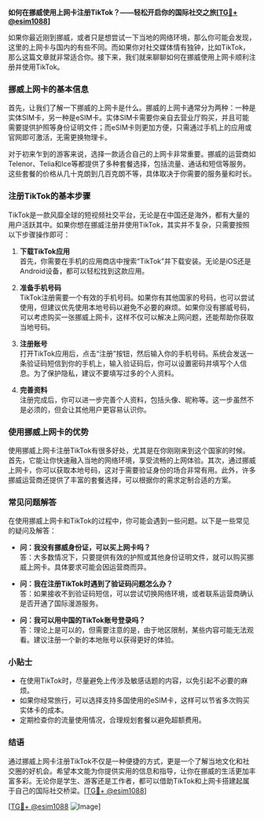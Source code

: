 **如何在挪威使用上网卡注册TikTok？——轻松开启你的国际社交之旅[[TG💪+ @esim1088](https://t.me/s/esim1088)]**

如果你最近刚到挪威，或者只是想尝试一下当地的网络环境，那么你可能会发现，这里的上网卡与国内的有些不同。而如果你对社交媒体情有独钟，比如TikTok，那么这篇文章就非常适合你。接下来，我们就来聊聊如何在挪威使用上网卡顺利注册并使用TikTok。

### 挪威上网卡的基本信息

首先，让我们了解一下挪威的上网卡是什么。挪威的上网卡通常分为两种：一种是实体SIM卡，另一种是eSIM卡。实体SIM卡需要你亲自去营业厅购买，并且可能需要提供护照等身份证明文件；而eSIM卡则更加方便，只需通过手机上的应用或官网即可激活，无需更换物理卡。

对于初来乍到的游客来说，选择一款适合自己的上网卡非常重要。挪威的运营商如Telenor、Telia和Ice等都提供了多种套餐选择，包括流量、通话和短信等服务。这些套餐的价格从几十克朗到几百克朗不等，具体取决于你需要的服务量和时长。

### 注册TikTok的基本步骤

TikTok是一款风靡全球的短视频社交平台，无论是在中国还是海外，都有大量的用户活跃其中。如果你想在挪威注册并使用TikTok，其实并不复杂，只需要按照以下步骤操作即可：

1. **下载TikTok应用**  
   首先，你需要在手机的应用商店中搜索“TikTok”并下载安装。无论是iOS还是Android设备，都可以轻松找到这款应用。

2. **准备手机号码**  
   TikTok注册需要一个有效的手机号码。如果你有其他国家的号码，也可以尝试使用，但建议优先使用本地号码以避免不必要的麻烦。如果你没有挪威号码，可以考虑购买一张挪威上网卡，这样不仅可以解决上网问题，还能帮助你获取当地号码。

3. **注册账号**  
   打开TikTok应用后，点击“注册”按钮，然后输入你的手机号码。系统会发送一条验证码短信到你的手机上，输入验证码后，你可以设置密码并填写个人信息。为了保护隐私，建议不要填写过多的个人资料。

4. **完善资料**  
   注册完成后，你可以进一步完善个人资料，包括头像、昵称等。这一步虽然不是必须的，但会让其他用户更容易认识你。

### 使用挪威上网卡的优势

使用挪威上网卡注册TikTok有很多好处，尤其是在你刚刚来到这个国家的时候。首先，它能让你快速融入当地的网络环境，享受流畅的上网体验。其次，通过挪威上网卡，你可以获取本地号码，这对于需要验证身份的场合非常有用。此外，许多挪威运营商还提供了丰富的套餐选择，可以根据你的需求定制合适的方案。

### 常见问题解答

在使用挪威上网卡和TikTok的过程中，你可能会遇到一些问题。以下是一些常见的疑问及解答：

- **问：我没有挪威身份证，可以买上网卡吗？**  
  答：大多数情况下，只要提供有效的护照或其他身份证明文件，就可以购买挪威上网卡。具体要求可能会因运营商而异。

- **问：我在注册TikTok时遇到了验证码问题怎么办？**  
  答：如果接收不到验证码短信，可以尝试切换网络环境，或者联系运营商确认是否开通了国际漫游服务。

- **问：我可以用中国的TikTok账号登录吗？**  
  答：理论上是可以的，但需要注意的是，由于地区限制，某些内容可能无法观看。建议注册一个新的本地账号以获得更好的体验。

### 小贴士

- 在使用TikTok时，尽量避免上传涉及敏感话题的内容，以免引起不必要的麻烦。
- 如果你经常旅行，可以选择支持多国使用的eSIM卡，这样可以节省多次购买实体卡的成本。
- 定期检查你的流量使用情况，合理规划套餐以避免超额费用。

### 结语

通过挪威上网卡注册TikTok不仅是一种便捷的方式，更是一个了解当地文化和社交圈的好机会。希望本文能为你提供实用的信息和指导，让你在挪威的生活更加丰富多彩。无论你是学生、游客还是工作者，都可以借助TikTok和上网卡搭建起属于自己的国际社交桥梁。[[TG💪+ @esim1088](https://t.me/s/esim1088)]

[[TG💪+ @esim1088](https://t.me/s/esim1088) ![Image](https://i.postimg.cc/4NQfJmqS/Snipaste-2025-05-13-00-14-12.png)]